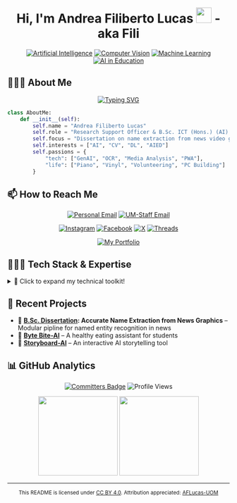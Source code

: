<h1 align="center">
  Hi, I'm Andrea Filiberto Lucas <img src="https://media.giphy.com/media/hvRJCLFzcasrR4ia7z/giphy.gif" width="35"> - aka Fili
</h1>

<div align="center">

[![Artificial Intelligence](https://img.shields.io/badge/Artificial%20Intelligence%20(AI)-%23008DFF.svg?style=for-the-badge&logo=robot-framework&logoColor=white)](https://aflucas.com)
[![Computer Vision](https://img.shields.io/badge/Computer%20Vision%20(CV)-%234285F4.svg?style=for-the-badge&logo=opencv&logoColor=white)](https://aflucas.com)
[![Machine Learning](https://img.shields.io/badge/Machine%20Learning%20(ML)-%23FF6F00.svg?style=for-the-badge&logo=python&logoColor=white)](https://aflucas.com)
[![AI in Education](https://img.shields.io/badge/AI%20in%20Education%20(AIED)-%239C27B0.svg?style=for-the-badge&logo=bookstack&logoColor=white)](https://aflucas.com)

</div>

## 🙋🏻‍♂️ About Me  

<p align="center">
  <a href="https://git.io/typing-svg">
    <img src="https://readme-typing-svg.herokuapp.com?font=Fira+Code&pause=1000&color=2196F3&center=true&vCenter=true&width=500&lines=Research+Support+Officer+@+UoM;B.Sc.+ICT+(Hons.)+(AI)+Graduand+@+UoM;Computer+Vision+Enthusiast;AI+Researcher+%26+Developer" alt="Typing SVG">
  </a>
</p>

```python
class AboutMe:
    def __init__(self):
        self.name = "Andrea Filiberto Lucas"
        self.role = "Research Support Officer & B.Sc. ICT (Hons.) (AI) Graduand @ UoM"
        self.focus = "Dissertation on name extraction from news video graphics"
        self.interests = ["AI", "CV", "DL", "AIED"]
        self.passions = {
            "tech": ["GenAI", "OCR", "Media Analysis", "PWA"],
            "life": ["Piano", "Vinyl", "Volunteering", "PC Building"]
        }
```

## 📫 How to Reach Me

<div align="center">

[![Personal Email](https://img.shields.io/badge/Personal%20Email-andrealucasmalta@gmail.com-red?style=for-the-badge&logo=gmail&logoColor=white)](mailto:andrealucasmalta@gmail.com)
[![UM-Staff Email](https://img.shields.io/badge/University%20Email-andrea.f.lucas@um.edu.mt-d14836?style=for-the-badge&logo=gmail&logoColor=white)](mailto:andrea.f.lucas.22@um.edu.mt)

[![Instagram](https://img.shields.io/badge/Instagram-%23E4405F.svg?style=for-the-badge&logo=instagram&logoColor=white)](https://www.instagram.com/aflucas26/)
[![Facebook](https://img.shields.io/badge/Facebook-%231877F2.svg?style=for-the-badge&logo=facebook&logoColor=white)](https://www.facebook.com/andrea.lucas.35175)
[![X](https://img.shields.io/badge/X%20(Twitter)-000000.svg?style=for-the-badge&logo=x&logoColor=white)](https://x.com/AFLucas26)
[![Threads](https://img.shields.io/badge/Threads-000000.svg?style=for-the-badge&logo=threads&logoColor=white)](https://www.threads.net/@aflucas26)

[![My Portfolio](https://img.shields.io/badge/Visit%20My%20Portfolio-aflucas.com-blueviolet?style=for-the-badge&logo=windowsterminal&logoColor=white)](https://aflucas.com)

</div>

## 🧑🏻‍💻 Tech Stack & Expertise

<details>
<summary>🔧 Click to expand my technical toolkit!</summary>

### Programming Languages
![Python](https://img.shields.io/badge/Python-3776AB?style=for-the-badge&logo=python&logoColor=white)
![Java](https://custom-icon-badges.demolab.com/badge/Java-007396?style=for-the-badge&logo=java&logoColor=white)
![JavaScript](https://img.shields.io/badge/JavaScript-F7DF1E?style=for-the-badge&logo=javascript&logoColor=black)
![TypeScript](https://img.shields.io/badge/TypeScript-3178C6?style=for-the-badge&logo=typescript&logoColor=white)
![C](https://img.shields.io/badge/C-00599C?style=for-the-badge&logo=c&logoColor=white)
![C++](https://img.shields.io/badge/C++-00599C?style=for-the-badge&logo=cplusplus&logoColor=white)
![C#](https://custom-icon-badges.demolab.com/badge/C%23-239120?style=for-the-badge&logo=cshrp&logoColor=white)
![R](https://img.shields.io/badge/R-276DC3?style=for-the-badge&logo=r&logoColor=white)
![Swift](https://img.shields.io/badge/Swift-FA7343?style=for-the-badge&logo=swift&logoColor=white)
![Prolog](https://custom-icon-badges.demolab.com/badge/Prolog-8B0000?style=for-the-badge&logo=prolog&logoColor=white)
![PHP](https://img.shields.io/badge/PHP-777BB4?style=for-the-badge&logo=php&logoColor=white)
![SQL](https://img.shields.io/badge/SQL-CC2927?style=for-the-badge&logo=sqlite&logoColor=white)
![Rust](https://img.shields.io/badge/Rust-000000?style=for-the-badge&logo=rust&logoColor=white)


### Web Technologies & Frameworks
![HTML5](https://img.shields.io/badge/HTML5-E34F26?style=for-the-badge&logo=html5&logoColor=white)
![CSS3](https://custom-icon-badges.demolab.com/badge/CSS-1572B6?style=for-the-badge&logo=css-1&logoColor=white)
![Tailwind CSS](https://img.shields.io/badge/Tailwind_CSS-06B6D4?style=for-the-badge&logo=tailwindcss&logoColor=white)
![jQuery](https://img.shields.io/badge/jQuery-0769AD?style=for-the-badge&logo=jquery&logoColor=white)
![Bootstrap](https://img.shields.io/badge/Bootstrap-563D7C?style=for-the-badge&logo=bootstrap&logoColor=white)
![React](https://img.shields.io/badge/React-61DAFB?style=for-the-badge&logo=react&logoColor=black)
![Vite](https://img.shields.io/badge/Vite-646CFF?style=for-the-badge&logo=vite&logoColor=white)
![Flask](https://img.shields.io/badge/Flask-000000?style=for-the-badge&logo=flask&logoColor=white)

### Databases
![MySQL](https://img.shields.io/badge/MySQL-4479A1?style=for-the-badge&logo=mysql&logoColor=white)
![PostgreSQL](https://img.shields.io/badge/PostgreSQL-4169E1?style=for-the-badge&logo=postgresql&logoColor=white)

### AI, ML & Data Science
![TensorFlow](https://img.shields.io/badge/TensorFlow-FF6F00?style=for-the-badge&logo=tensorflow&logoColor=white)
![PyTorch](https://img.shields.io/badge/PyTorch-EE4C2C?style=for-the-badge&logo=pytorch&logoColor=white)
![OpenCV](https://img.shields.io/badge/OpenCV-27338e?style=for-the-badge&logo=opencv&logoColor=white)
![spaCy](https://img.shields.io/badge/spaCy-09A3D5?style=for-the-badge&logo=spacy&logoColor=white)
![NLTK](https://img.shields.io/badge/NLTK-154f3c?style=for-the-badge&logo=python&logoColor=white)
![scikit-learn](https://img.shields.io/badge/scikit--learn-F7931E?style=for-the-badge&logo=scikit-learn&logoColor=white)
![Keras](https://img.shields.io/badge/Keras-D00000?style=for-the-badge&logo=keras&logoColor=white)
![Roboflow](https://img.shields.io/badge/Roboflow-8A2BE2?style=for-the-badge&logo=roboflow&logoColor=white)
![Ollama](https://custom-icon-badges.demolab.com/badge/Ollama-000000?style=for-the-badge&logo=ollama&logoColor=white)
![Hugging Face](https://img.shields.io/badge/Hugging%20Face-FFD21F?style=for-the-badge&logo=huggingface&logoColor=black)
![Tesseract OCR](https://img.shields.io/badge/Tesseract-4285F4?style=for-the-badge&logo=google&logoColor=white)
![Pandas](https://img.shields.io/badge/Pandas-2C2D72?style=for-the-badge&logo=pandas&logoColor=white)
![NumPy](https://img.shields.io/badge/NumPy-013243?style=for-the-badge&logo=numpy&logoColor=white)
![Matplotlib](https://img.shields.io/badge/Matplotlib-3776AB?style=for-the-badge&logo=python&logoColor=white)
![Seaborn](https://img.shields.io/badge/Seaborn-3776AB?style=for-the-badge&logo=python&logoColor=white)
![Jupyter](https://img.shields.io/badge/Jupyter-F37626?style=for-the-badge&logo=jupyter&logoColor=white)

### Cloud, Deployment & DevOps
![Google Cloud](https://img.shields.io/badge/Google%20Cloud-4285F4?style=for-the-badge&logo=googlecloud&logoColor=white)
![Cloudflare](https://img.shields.io/badge/Cloudflare-F38020?style=for-the-badge&logo=cloudflare&logoColor=white)
![Vercel](https://img.shields.io/badge/Vercel-000000?style=for-the-badge&logo=vercel&logoColor=white)
![Netlify](https://img.shields.io/badge/Netlify-00C7B7?style=for-the-badge&logo=netlify&logoColor=white)
![GitHub Pages](https://img.shields.io/badge/GitHub%20Pages-222222?style=for-the-badge&logo=github&logoColor=white)
![WordPress](https://img.shields.io/badge/WordPress-21759B?style=for-the-badge&logo=wordpress&logoColor=white)

### Version Control & Collaboration
![Git](https://img.shields.io/badge/Git-F05032?style=for-the-badge&logo=git&logoColor=white)
![GitHub](https://img.shields.io/badge/GitHub-181717?style=for-the-badge&logo=github&logoColor=white)
![GitLab](https://img.shields.io/badge/GitLab-FC6D26?style=for-the-badge&logo=gitlab&logoColor=white)

### Design, Visualisation & Video Editing
![Adobe Illustrator](https://img.shields.io/badge/Adobe%20Illustrator-FF9A00?style=for-the-badge&logo=adobeillustrator&logoColor=white)
![Adobe Photoshop](https://img.shields.io/badge/Adobe%20Photoshop-31A8FF?style=for-the-badge&logo=adobephotoshop&logoColor=white)
![Pixelmator Pro](https://img.shields.io/badge/Pixelmator%20Pro-222222?style=for-the-badge&logo=pixelmator&logoColor=white)
![Canva](https://img.shields.io/badge/Canva-00C4CC?style=for-the-badge&logo=none&logoColor=white)
![CapCut](https://img.shields.io/badge/CapCut-000000?style=for-the-badge&logo=capcut&logoColor=white)
![Filmora](https://img.shields.io/badge/Filmora-0A66C2?style=for-the-badge&logo=filmora&logoColor=white)
![DaVinci Resolve](https://img.shields.io/badge/DaVinci%20Resolve-FF0000?style=for-the-badge&logo=none&logoColor=white)

### Documentation & Markup
![Markdown](https://img.shields.io/badge/Markdown-000000?style=for-the-badge&logo=markdown&logoColor=white)
![LaTeX](https://img.shields.io/badge/LaTeX-47A141?style=for-the-badge&logo=latex&logoColor=white)
![Mermaid](https://img.shields.io/badge/Mermaid-1B1B1B?style=for-the-badge&logo=mermaid&logoColor=white)

### Operating Systems
![macOS](https://img.shields.io/badge/macOS-000000?style=for-the-badge&logo=apple&logoColor=white)
![Windows](https://custom-icon-badges.demolab.com/badge/Windows-0078D6?style=for-the-badge&logo=windows-11&logoColor=white)

</details>

## 🚀 Recent Projects  
- 📌 **[B.Sc. Dissertation](https://github.com/AFLucas-UOM/Accurate-Name-Extraction): Accurate Name Extraction from News Graphics** – Modular pipline for named entity recognition in news
- 📌 **[Byte Bite-AI](https://github.com/AFLucas-UOM/Byte-Bite-AI)** – A healthy eating assistant for students  
- 📌 **[Storyboard-AI](https://github.com/AFLucas-UOM/Storyboard-AI)** – An interactive AI storytelling tool  

## 📊 GitHub Analytics

<div align="center">

[![Committers Badge](https://user-badge.committers.top/malta/AFLucas-UOM.svg)](https://user-badge.committers.top/malta/AFLucas-UOM)
![Profile Views](https://komarev.com/ghpvc/?username=AFLucas-UOM&color=blue)
<!-- [![GitHub Streak](https://streak-stats.demolab.com?user=AFLucas-UOM&theme=vue-dark&hide_border=true&date_format=j%20M%5B%20Y%5D&hide_total_contributions=true)](https://git.io/streak-stats) -->

<img src="https://github-readme-stats.vercel.app/api?username=AFLucas-UOM&show_icons=true&theme=vue-dark&hide_border=true&include_all_commits=true&count_private=true" height="180">
<img src="https://github-readme-stats.vercel.app/api/top-langs/?username=AFLucas-UOM&layout=compact&theme=vue-dark&hide_border=true" height="180">

<!-- ![GitHub Activity Graph](https://github-readme-activity-graph.vercel.app/graph?username=AFLucas-UOM&theme=github-compact) -->
</div>

<hr/>

<p align="center">
  <sub>
    This README is licensed under <a href="./LICENSE">CC BY 4.0</a>.  
    Attribution appreciated: <a href="https://github.com/AFLucas-UOM">AFLucas-UOM</a>
  </sub>
</p>
